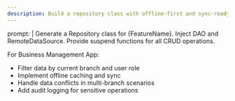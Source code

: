 ```yaml
---
description: Build a repository class with offline-first and sync-ready logic.
---
```


prompt: |
Generate a Repository class for {FeatureName}.
Inject DAO and RemoteDataSource.
Provide suspend functions for all CRUD operations.

For Business Management App:
- Filter data by current branch and user role
- Implement offline caching and sync
- Handle data conflicts in multi-branch scenarios
- Add audit logging for sensitive operations